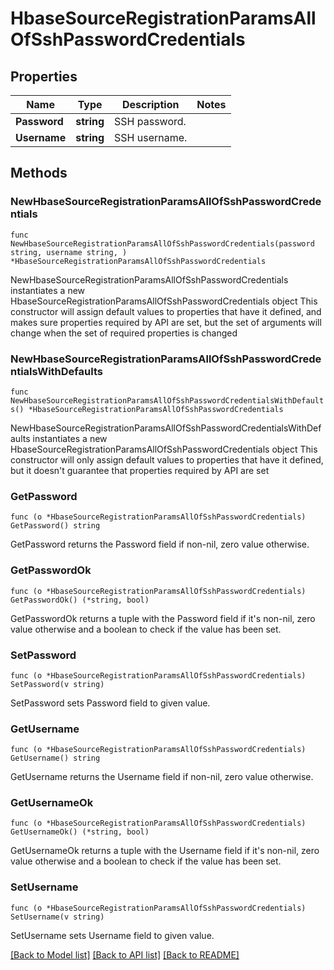 # HbaseSourceRegistrationParamsAllOfSshPasswordCredentials

## Properties

Name | Type | Description | Notes
------------ | ------------- | ------------- | -------------
**Password** | **string** | SSH password. | 
**Username** | **string** | SSH username. | 

## Methods

### NewHbaseSourceRegistrationParamsAllOfSshPasswordCredentials

`func NewHbaseSourceRegistrationParamsAllOfSshPasswordCredentials(password string, username string, ) *HbaseSourceRegistrationParamsAllOfSshPasswordCredentials`

NewHbaseSourceRegistrationParamsAllOfSshPasswordCredentials instantiates a new HbaseSourceRegistrationParamsAllOfSshPasswordCredentials object
This constructor will assign default values to properties that have it defined,
and makes sure properties required by API are set, but the set of arguments
will change when the set of required properties is changed

### NewHbaseSourceRegistrationParamsAllOfSshPasswordCredentialsWithDefaults

`func NewHbaseSourceRegistrationParamsAllOfSshPasswordCredentialsWithDefaults() *HbaseSourceRegistrationParamsAllOfSshPasswordCredentials`

NewHbaseSourceRegistrationParamsAllOfSshPasswordCredentialsWithDefaults instantiates a new HbaseSourceRegistrationParamsAllOfSshPasswordCredentials object
This constructor will only assign default values to properties that have it defined,
but it doesn't guarantee that properties required by API are set

### GetPassword

`func (o *HbaseSourceRegistrationParamsAllOfSshPasswordCredentials) GetPassword() string`

GetPassword returns the Password field if non-nil, zero value otherwise.

### GetPasswordOk

`func (o *HbaseSourceRegistrationParamsAllOfSshPasswordCredentials) GetPasswordOk() (*string, bool)`

GetPasswordOk returns a tuple with the Password field if it's non-nil, zero value otherwise
and a boolean to check if the value has been set.

### SetPassword

`func (o *HbaseSourceRegistrationParamsAllOfSshPasswordCredentials) SetPassword(v string)`

SetPassword sets Password field to given value.


### GetUsername

`func (o *HbaseSourceRegistrationParamsAllOfSshPasswordCredentials) GetUsername() string`

GetUsername returns the Username field if non-nil, zero value otherwise.

### GetUsernameOk

`func (o *HbaseSourceRegistrationParamsAllOfSshPasswordCredentials) GetUsernameOk() (*string, bool)`

GetUsernameOk returns a tuple with the Username field if it's non-nil, zero value otherwise
and a boolean to check if the value has been set.

### SetUsername

`func (o *HbaseSourceRegistrationParamsAllOfSshPasswordCredentials) SetUsername(v string)`

SetUsername sets Username field to given value.



[[Back to Model list]](../README.md#documentation-for-models) [[Back to API list]](../README.md#documentation-for-api-endpoints) [[Back to README]](../README.md)


